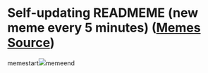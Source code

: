 # Self-updating READMEME (new meme every 5 minutes) ([Memes Source](https://bramses.notion.site/a49c1e962b7646879176ac3b327b6533?v=4d1eda54b170483cb03a40f257231764))

memestart![](https://www.notion.so/image/https%3A%2F%2Fs3-us-west-2.amazonaws.com%2Fsecure.notion-static.com%2F9831ad70-0329-4ff6-8c77-1d865670b01c%2F477888C5-55A3-4884-B3DC-F31C9A079BC7.jpeg?table=block&id=00108804-4ea4-4128-8ee6-9b1ddea79ac5&cache=v2)memeend
